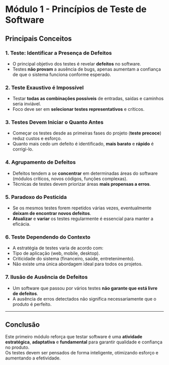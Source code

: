 # Módulo 1 - Princípios de Teste de Software

## Principais Conceitos

### 1. Teste: Identificar a Presença de Defeitos
- O principal objetivo dos testes é revelar **defeitos** no software.
- Testes **não provam** a ausência de bugs, apenas aumentam a confiança de que o sistema funciona conforme esperado.

### 2. Teste Exaustivo é Impossível
- Testar **todas as combinações possíveis** de entradas, saídas e caminhos seria inviável.
- Foco deve ser em **selecionar testes representativos** e críticos.

### 3. Testes Devem Iniciar o Quanto Antes
- Começar os testes desde as primeiras fases do projeto (**teste precoce**) reduz custos e esforço.
- Quanto mais cedo um defeito é identificado, **mais barato** e **rápido** é corrigi-lo.

### 4. Agrupamento de Defeitos
- Defeitos tendem a se **concentrar** em determinadas áreas do software (módulos críticos, novos códigos, funções complexas).
- Técnicas de testes devem priorizar áreas **mais propensas a erros**.

### 5. Paradoxo do Pesticida
- Se os mesmos testes forem repetidos várias vezes, eventualmente **deixam de encontrar novos defeitos**.
- **Atualizar** e **variar** os testes regularmente é essencial para manter a eficácia.

### 6. Teste Dependendo do Contexto
- A estratégia de testes varia de acordo com:
- Tipo de aplicação (web, mobile, desktop).
- Criticidade do sistema (financeiro, saúde, entretenimento).
- Não existe uma única abordagem ideal para todos os projetos.

### 7. Ilusão de Ausência de Defeitos
- Um software que passou por vários testes **não garante que está livre de defeitos**.
- A ausência de erros detectados não significa necessariamente que o produto é perfeito.

---

## Conclusão
Este primeiro módulo reforça que testar software é uma **atividade estratégica**, **adaptativa** e **fundamental** para garantir qualidade e confiança no produto.  
Os testes devem ser pensados de forma inteligente, otimizando esforço e aumentando a efetividade.

